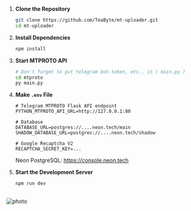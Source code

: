 1. **Clone the Repository**

   ```sh
   git clone https://github.com/TeaByte/mt-uploader.git
   cd mt-uploader
   ```

2. **Install Dependencies**

   ```sh
   npm install
   ```

3. **Start MTPROTO API**

   ```sh
   # Don't forget to put telegram bot-token, etc.. in ( main.py )
   cd mtproto
   py main.py
   ```

4. **Make `.env` File**

   ```env
   # Telegram MTPROTO Flask API endpoint
   PYTHON_MTPROTO_API_URL=http://127.0.0.1:80

   # Database
   DATABASE_URL=postgres://....neon.tech/main
   SHADOW_DATABASE_URL=postgres://....neon.tech/shadow

   # Google Recaptcha V2
   RECAPTCHA_SECRET_KEY=...

   ```

   Neon PostgreSQL: https://console.neon.tech

5. **Start the Development Server**

   ```sh
   npm run dev
   ```

##

![photo](https://i.ibb.co/WfN6zSd/Capture.png)
